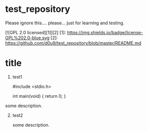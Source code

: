 # test_repository
Please ignore this.... please... just for learning and testing.

[![GPL 2.0 licensed][1]][2]
[1]: https://img.shields.io/badge/license-GPL%202.0-blue.svg
[2]: https://github.com/d0u9/test_repository/blob/master/README.md


# title
1. test1

    #include <stdio.h>

    int main(void)
    {
        return 0;
    }

some description.

2. test2

    some description.

